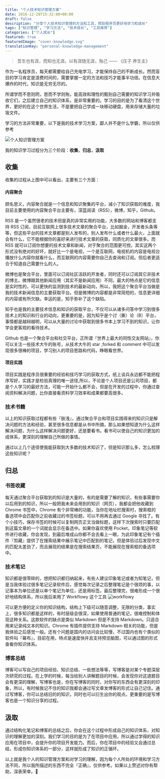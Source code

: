 ```yaml
---
title: "个人技术知识管理方案"
date: 2016-12-28T15:32:00+08:00
draft: false
description: "分享个人技术知识管理的方法和工具，帮助程序员更好地学习和成长"
tags: ["知识管理", "学习方法", "技术成长", "工具推荐"]
categories: ["个人成长"]
featured: true
featuredImage: "cover-knowledge.svg"
translationKey: "personal-knowledge-management"
---
```


> 吾生也有涯，而知也无涯。以有涯随无涯，殆己 —— 《庄子 养生主》

作为一名程序员，每天都需要给自己充电学习，才能保持自己的不断成长。然而盲目的学习肯定是浪费时间的，需要掌握一定的方法和技巧才能事半功倍。在信息大爆炸的时代，知识是无穷无尽的。

所谓学而不思则罔，思而不学则殆，能高效和理性的甄别自己需要的知识学习并吸收它们，之后建立自己的知识体系，是非常重要的。学习的目的是为了看清这个世界，更好的在这个世界生活，不是要把自己学成一块移动硬盘，用来存储大量的垃圾文件。

学习的方法非常重要，以下是我的技术学习方案，鄙人并不是什么学霸，所以仅供参考

![个人知识管理方案](/blog/images/2016/12/知识管理.png)

我的知识学习过程分为三个阶段：**收集**，**归总**，**汲取**

## 收集

收集的过程从上图中可以看出，主要有三个方面：

#### 内容聚合

顾名思义，内容聚合就是一个信息和知识聚集的平台，减小了知识获取的难度，我目前主要使用的内容聚合平台主要有，深蓝阅读（RSS），微博，知乎，Github。

RSS 是一个虽然很老的技术但是真的非常实用的功能，大多数的网站和博客都支持 RSS 订阅，目前互联网上很多技术文章的聚合平台，比如掘金，开发者头条等等，但这些平台的技术文章都是别人发布的，别人发布什么或者什么最火，上面就会有什么，它不能根据你的喜好来进行技术文章的获取，同质化的文章很多。而 RSS 就可以订阅你想要的技术文章和新闻，对于聚合的范围更可控。其实这两个形式没有绝对的好坏，就好比一个是电视，一个是互联网，电视机的内容是电视台播放什么内容你就看什么，而互联网的内容需要你自己去查询和订阅。但后者更适合于知道自己需要什么的人。

微博也是聚合平台，里面可以订阅社区活跃的开发者，同时还可以订阅其它非技术的博主。微博跟其他新闻应用（其实不是新闻应用）不同，最大的特点是它的信息是实时性的，可以更快的监测到技术的最新动向，所以，我把这个聚合平台当做是我的技术新闻信息的主要获取平台。但是微博的内容都是非常简短的，信息更详细的内容或有所欠缺。幸运的是，知乎弥补了这个缺陷。

知乎也是我的主要技术信息和知识的获取平台，不仅可以从诸多问答中学习到很多技术上的知识和行业的动向，更重要的是，因为知乎是个讨（撕）论（B）平台，事情都是越辩越明，可以从大量的讨论中获取到很多书本上学习不到的知识，让你学会更客观的看待技术。

Github 也是一个聚合平台和社交平台，正所谓『世界上最大的同性交友网站』，你可以关注一些技术大牛的账号，从技术大牛的 star ,forked 和 comment 中可以发现很多很棒的项目，学习别人的项目思路和代码，睁眼看世界。


#### 项目实践

项目实践是程序员很重要的经验和技巧学习的获取方式，纸上谈兵永远都不能把程序写好，实践才是检验真理的唯一途径,所以，不论是个人项目还是公司项目，都是个人学习的最好方法，可能一开始什么都不会，但是在开发的过程中，你通过查阅资料解决问题，比你直接看资料学习效率和成果都要高很多。

### 技术书籍

以上的知识获取过程都有些『肤浅』，通过聚合平台和项目实践得来的知识只是解决问题的方法和经验，甚至很多信息都是从书中所摘，那么如果想知道为什么这样解决问题，为什么这样解决问题更好，还是要看书。看书可以使自己的知识更加的成体系，更深刻的理解自己所做的事情。


通过以上几个途径使我能获取到大多数的技术知识了，但是知识那么多，怎么梳理这些知识呢？

## 归总

### 书签收藏

每天通过聚合平台获取到的知识是大量的，有的是需要了解的知识，有些事需要你以后用到的知识，所以一般把我未来会用到的知识（网页），我都会把他收藏到 Chrome 书签中，Chrome 有个非常棒的功能，当你在地址栏搜索时，搜索框的备选项中会匹配你之前收藏过的书签标题，可以不用再去通过 Google 寻找了。有个小技巧，保存书签的时候可以复制网页正文当做标题，这样下次搜索时只要匹配到这篇文章的一个词就会显示在备选中。如果你喜欢使用 Pocket，印象笔记等软件进行收藏，你会发现，到最后堆成山你都不会去看上一眼，为此印象笔记有个插件『剪藏』提供了在搜索结果中展示笔记中匹配到的笔记，但是体验过后发现中文的匹配太差劲了，而且展现的结果是在搜索结果页，不能展现在搜索框的备选项中。

### 技术笔记

知识都是很零碎的，想把知识都归纳起来，有些人建议印象笔记或者为知笔记，但是当我体验过很多笔记记录软件后，感觉每次记录之后整理笔记是个很烦的事，以记事本为单位还是以单个笔记为单位，还是用标签。最后整理完，很难形成一个很好地结构体系，所以我后来用了 Workflowy 这个工具
![workflowy](/blog/images/2016/12/workflowy.png)

可以更方便的定义你的知识结构，结构上下级可以随意调整，无限的分类，事实上，很多知识都是这样的，有时层级会很深，如果使用普通的笔记，很难控制和体现这种关系。这款软件的缺点是类似 Markdown 但是不支持 Markdown。只适合用来记录纯文本的知识。Chrome 有插件提供支持 Markdown 相关的功能，但是我体验之后感觉一般。还有个问题是国内的访问会比较慢，不过国内也有个类似的软件叫『幕布』，目前在用，特点是速度快并且支持预览脑图，可以通过图的形式查看你知识体系。

### 博客总结

博客可以写自己的项目经验、知识总结、一些想法等等，写博客是对某个专题深层次研究的过程。在上学的时候，每当给别人讲解题目的时候，会发现你对这道题目会有更深的理解，写博客也是，你在写博客的同时，对你写的东西会有更深刻的印象，所以，有时候我记不住的知识我都会通过写文章发博客的形式让自己记住。通过写博客，你可以总结旧的的知识，同时也可以衍生出你的观点。更重要的是写博客也是一个知识分享的过程。


## 汲取

通过结构化笔记和博客的总结之后，你会在这个过程中形成自己的知识体系，对知识的理解更加的深刻。我们学习的目的是为了在项目中应用，所以通过学得的知识应用在项目中，会提升你的项目开发能力。而后，你在项目中的经验又会通过总结，形成你知识体系的一部分，这样就形成了知识的正循环。


以上就是我个人的知识管理方案和对学习的理解，因为每个人所处的环境和学习方法不同，所以我所描述的东西不完全『正确』，仅供参考。如果以上赘述对你有帮助，深表荣幸。🐶
